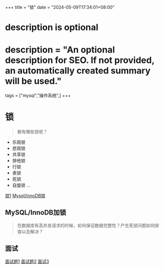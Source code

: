 +++
title = "锁"
date = "2024-05-09T17:34:01+08:00"

#
# description is optional
#
# description = "An optional description for SEO. If not provided, an automatically created summary will be used."

tags = ["mysql","操作系统",]
+++

# 锁

> 都有哪些锁呢？

- 乐观锁
- 悲观锁
- 共享锁
- 排他锁
- 行锁
- 表锁
- 死锁
- 自旋锁
...

[锁1](https://www.cnblogs.com/pengdi/p/15227663.html)
[Mysql/InnoDB锁](https://www.cnblogs.com/lee-leea/p/14965227.html)

## MySQL/InnoDB加锁

> 在数据库有高并发请求的时候，如何保证数据完整性？产生死锁问题如何排查以及解决？


## 面试
[面试题1](https://juejin.cn/post/7068851544505974814)
[面试题2](https://developer.aliyun.com/article/1245313)
[面试3](https://cloud.tencent.com/developer/article/1169873)
